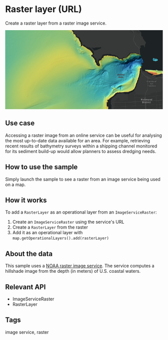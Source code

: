 # Raster layer (URL)

Create a raster layer from a raster image service.

![Image of raster layer URL](RasterLayerURL.png)

## Use case

Accessing a raster image from an online service can be useful for analysing the most up-to-date data available for an area. For example, retrieving recent results of bathymetry surveys within a shipping channel monitored for its sediment build-up would allow planners to assess dredging needs.

## How to use the sample

Simply launch the sample to see a raster from an image service being used on a map.

## How it works

To add a `RasterLayer` as an operational layer from an `ImageServiceRaster`:

1. Create an `ImageServiceRaster` using the service's URL
2. Create a `RasterLayer` from the raster
3. Add it as an operational layer with `map.getOperationalLayers().add(rasterLayer)`

## About the data

This sample uses a [NOAA raster image service](https://gis.ngdc.noaa.gov/arcgis/rest/services/bag_hillshades/ImageServer). The service computes a hillshade image from the depth (in meters) of U.S. coastal waters.

## Relevant API

*  ImageServiceRaster
*  RasterLayer

## Tags

image service, raster
